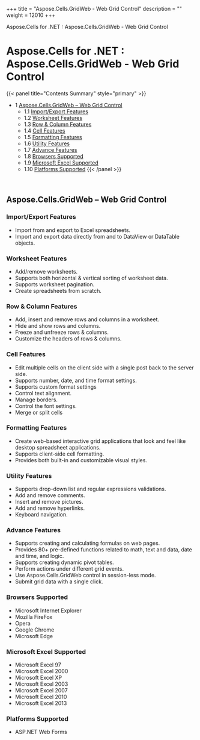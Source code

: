 +++
title = "Aspose.Cells.GridWeb - Web Grid Control" 
description = "" 
weight = 12010 
+++

Aspose.Cells for .NET : Aspose.Cells.GridWeb - Web Grid Control  

# Aspose.Cells for .NET : Aspose.Cells.GridWeb - Web Grid Control


{{< panel title="Contents Summary" style="primary" >}}
*   1 [Aspose.Cells.GridWeb – Web Grid Control](#Aspose.Cells.GridWeb-WebGridControl-Aspose.Cells.GridWeb–WebGridControl)
    *   1.1 [Import/Export Features](#Aspose.Cells.GridWeb-WebGridControl-Import/ExportFeatures)
    *   1.2 [Worksheet Features](#Aspose.Cells.GridWeb-WebGridControl-WorksheetFeatures)
    *   1.3 [Row & Column Features](#Aspose.Cells.GridWeb-WebGridControl-Row&ColumnFeatures)
    *   1.4 [Cell Features](#Aspose.Cells.GridWeb-WebGridControl-CellFeatures)
    *   1.5 [Formatting Features](#Aspose.Cells.GridWeb-WebGridControl-FormattingFeatures)
    *   1.6 [Utility Features](#Aspose.Cells.GridWeb-WebGridControl-UtilityFeatures)
    *   1.7 [Advance Features](#Aspose.Cells.GridWeb-WebGridControl-AdvanceFeatures)
    *   1.8 [Browsers Supported](#Aspose.Cells.GridWeb-WebGridControl-BrowsersSupported)
    *   1.9 [Microsoft Excel Supported](#Aspose.Cells.GridWeb-WebGridControl-MicrosoftExcelSupported)
    *   1.10 [Platforms Supported](#Aspose.Cells.GridWeb-WebGridControl-PlatformsSupported)
{{< /panel >}}
 

 

## Aspose.Cells.GridWeb – Web Grid Control

### Import/Export Features

*   Import from and export to Excel spreadsheets.
*   Import and export data directly from and to DataView or DataTable objects.

### Worksheet Features

*   Add/remove worksheets.
*   Supports both horizontal & vertical sorting of worksheet data.
*   Supports worksheet pagination.
*   Create spreadsheets from scratch.

### Row & Column Features

*   Add, insert and remove rows and columns in a worksheet.
*   Hide and show rows and columns.
*   Freeze and unfreeze rows & columns.
*   Customize the headers of rows & columns.

### Cell Features

*   Edit multiple cells on the client side with a single post back to the server side.
*   Supports number, date, and time format settings.
*   Supports custom format settings
*   Control text alignment.
*   Manage borders.
*   Control the font settings.
*   Merge or split cells

### Formatting Features

*   Create web-based interactive grid applications that look and feel like desktop spreadsheet applications.
*   Supports client-side cell formatting.
*   Provides both built-in and customizable visual styles.

### Utility Features

*   Supports drop-down list and regular expressions validations.
*   Add and remove comments.
*   Insert and remove pictures.
*   Add and remove hyperlinks.
*   Keyboard navigation.

### Advance Features

*   Supports creating and calculating formulas on web pages.
*   Provides 80+ pre-defined functions related to math, text and data, date and time, and logic.
*   Supports creating dynamic pivot tables.
*   Perform actions under different grid events.
*   Use Aspose.Cells.GridWeb control in session-less mode.
*   Submit grid data with a single click.

### Browsers Supported

*   Microsoft Internet Explorer
*   Mozilla FireFox
*   Opera
*   Google Chrome
*   Microsoft Edge

### Microsoft Excel Supported

*   Microsoft Excel 97
*   Microsoft Excel 2000
*   Microsoft Excel XP
*   Microsoft Excel 2003
*   Microsoft Excel 2007
*   Microsoft Excel 2010
*   Microsoft Excel 2013

### Platforms Supported

*   ASP.NET Web Forms

